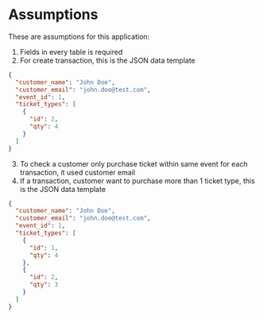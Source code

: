 # Assumptions

These are assumptions for this application:

1. Fields in every table is required
2. For create transaction, this is the JSON data template
```json
{
  "customer_name": "John Doe",
  "customer_email": "john.doe@test.com",
  "event_id": 1,
  "ticket_types": [
    {
      "id": 2,
      "qty": 4
    }
  ]
}
```
3. To check a customer only purchase ticket within same event for each transaction,
it used customer email
4. If a transaction, customer want to purchase more than 1 ticket type, this is the JSON data template
```json
{
  "customer_name": "John Doe",
  "customer_email": "john.doe@test.com",
  "event_id": 1,
  "ticket_types": [
    {
      "id": 1,
      "qty": 4
    },
    {
      "id": 2,
      "qty": 3
    }
  ]
}
```